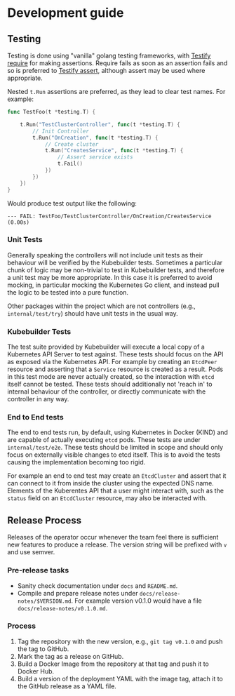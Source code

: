 # Development guide

## Testing

Testing is done using "vanilla" golang testing frameworks, with
[Testify require](https://godoc.org/github.com/stretchr/testify/require) for making assertions. Require fails as soon as
an assertion fails and so is preferred to [Testify assert](https://godoc.org/github.com/stretchr/testify/assert),
although assert may be used where appropriate.

Nested `t.Run` assertions are preferred, as they lead to clear test names. For example:

```go
func TestFoo(t *testing.T) {

	t.Run("TestClusterController", func(t *testing.T) {
		// Init Controller
		t.Run("OnCreation", func(t *testing.T) {
			// Create cluster
			t.Run("CreatesService", func(t *testing.T) {
				// Assert service exists
				t.Fail()
			})
		})
	})
}
```

Would produce test output like the following:

```
--- FAIL: TestFoo/TestClusterController/OnCreation/CreatesService (0.00s)
```

### Unit Tests

Generally speaking the controllers will not include unit tests as their behaviour will be verified by the Kubebuilder
tests. Sometimes a particular chunk of logic may be non-trivial to test in Kubebuilder tests, and therefore a unit test
may be more appropriate. In this case it is preferred to avoid mocking, in particular mocking the Kubernetes Go client,
and instead pull the logic to be tested into a pure function.
 
Other packages within the project which are not controllers (e.g., `internal/test/try`) should have unit tests in the
usual way.

### Kubebuilder Tests

The test suite provided by Kubebuilder will execute a local copy of a Kubernetes API Server to test against. These tests
should focus on the API as exposed via the Kubernetes API. For example by creating an `EtcdPeer` resource and asserting
that a `Service` resource is created as a result. Pods in this test mode are never actually created, so the interaction
with `etcd` itself cannot be tested. These tests should additionally not 'reach in' to internal behaviour of the
controller, or directly communicate with the controller in any way.

### End to End tests

The end to end tests run, by default, using Kubernetes in Docker (KIND) and are capable of actually executing `etcd` 
pods. These tests are under `internal/test/e2e`. These tests should be limited in scope and should only focus on
externally visible changes to etcd itself. This is to avoid the tests causing the implementation becoming too rigid.

For example an end to end test may create an `EtcdCluster` and assert that it can connect to it from inside the cluster
using the expected DNS name. Elements of the Kuberentes API that a user might interact with, such as the `status` field
on an `EtcdCluster` resource, may also be interacted with.

## Release Process

Releases of the operator occur whenever the team feel there is sufficient new features to produce a release. The version
string will be prefixed with `v` and use semver.

### Pre-release tasks

* Sanity check documentation under `docs` and `README.md`.
* Compile and prepare release notes under `docs/release-notes/$VERSION.md`. For example version v0.1.0 would have a file
  `docs/release-notes/v0.1.0.md`.

### Process

1. Tag the repository with the new version, e.g., `git tag v0.1.0` and push the tag to GitHub.
2. Mark the tag as a release on GitHub.
3. Build a Docker Image from the repository at that tag and push it to Docker Hub.
4. Build a version of the deployment YAML with the image tag, attach it to the GitHub release as a YAML file.